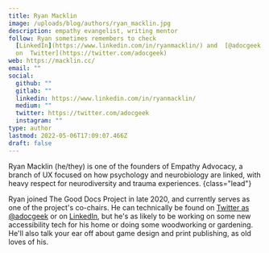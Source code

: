```yaml
---
title: Ryan Macklin
image: /uploads/blog/authors/ryan_macklin.jpg
description: empathy evangelist, writing mentor
follow: Ryan sometimes remembers to check
  [LinkedIn](https://www.linkedin.com/in/ryanmacklin/) and  [@adocgeek
  on  Twitter](https://twitter.com/adocgeek)
web: https://macklin.cc/
email: ""
social:
  github: ""
  gitlab: ""
  linkedin: https://www.linkedin.com/in/ryanmacklin/
  medium: ""
  twitter: https://twitter.com/adocgeek
  instagram: ""
type: author
lastmod: 2022-05-06T17:09:07.466Z
draft: false
---
```



Ryan Macklin (he/they) is one of the founders of Empathy Advocacy, a branch of UX focused on how psychology and neurobiology are linked, with heavy respect for neurodiversity and trauma experiences.
{class="lead"}

Ryan joined The Good Docs Project in late 2020, and currently serves as one of the project's co-chairs.
He can technically be found on [Twitter as @adocgeek](https://twitter.com/adocgeek) or on [LinkedIn](https://www.linkedin.com/in/ryanmacklin/), but he's as likely to be working on some new accessibility tech for his home or doing some woodworking or gardening.
He'll also talk your ear off about game design and print publishing, as old loves of his.
